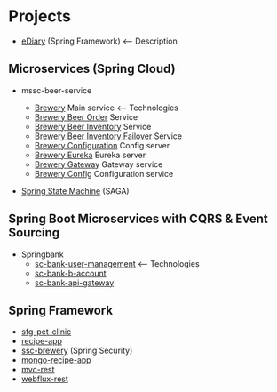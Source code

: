 # Projects

- [eDiary](https://github.com/Sekarre/eDiary) (Spring Framework) <-- Description

## Microservices (Spring Cloud)
- mssc-beer-service
    - [Brewery](https://github.com/RaggerBreak/mssc-beer-service) Main service <-- Technologies
    - [Brewery Beer Order](https://github.com/RaggerBreak/mssc-beer-order-service) Service
    - [Brewery Beer Inventory](https://github.com/RaggerBreak/mssc-beer-inventory-service) Service
    - [Brewery Beer Inventory Failover](https://github.com/RaggerBreak/mssc-inventory-failover) Service
    - [Brewery Configuration](https://github.com/RaggerBreak/mssc-config-server) Config server
    - [Brewery Eureka](https://github.com/RaggerBreak/mssc-brewery-eureka) Eureka server
    - [Brewery Gateway](https://github.com/RaggerBreak/mssc-brewery-gateway) Gateway service
    - [Brewery Config](https://github.com/RaggerBreak/mssc-brewery-config-repo) Configuration service
    
- [Spring State Machine](https://github.com/RaggerBreak/mssc-ssm) (SAGA)

## Spring Boot Microservices with CQRS & Event Sourcing
- Springbank
    - [sc-bank-user-management](https://github.com/RaggerBreak/sc-bank-user-management) <-- Technologies
    - [sc-bank-b-account](https://github.com/RaggerBreak/sc-bank-b-account)
    - [sc-bank-api-gateway](https://github.com/RaggerBreak/sc-bank-api-gateway)
    
## Spring Framework
- [sfg-pet-clinic](https://github.com/RaggerBreak/sfg-pet-clinic)
- [recipe-app](https://github.com/RaggerBreak/spring5-recipe-app) 
- [ssc-brewery](https://github.com/RaggerBreak/ssc-brewery) (Spring Security)
- [mongo-recipe-app](https://github.com/RaggerBreak/spring5-mongo-recipe-app) 
- [mvc-rest](https://github.com/RaggerBreak/spring5-mvc-rest)
- [webflux-rest](https://github.com/RaggerBreak/spring5-webflux-rest)
